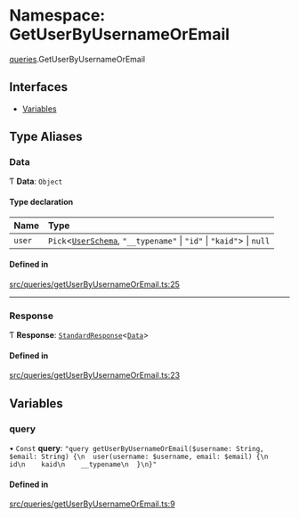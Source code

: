 # Namespace: GetUserByUsernameOrEmail

[queries](api/modules/queries.md).GetUserByUsernameOrEmail

## Interfaces

- [Variables](api/interfaces/queries.GetUserByUsernameOrEmail.Variables.md)

## Type Aliases

### Data

Ƭ **Data**: `Object`

#### Type declaration

| Name | Type |
| :------ | :------ |
| `user` | `Pick`\<[`UserSchema`](api/interfaces/UserSchema.md), ``"__typename"`` \| ``"id"`` \| ``"kaid"``\> \| ``null`` |

#### Defined in

[src/queries/getUserByUsernameOrEmail.ts:25](https://github.com/bhavjitChauhan/khan-api/blob/649b2610/src/queries/getUserByUsernameOrEmail.ts#L25)

___

### Response

Ƭ **Response**: [`StandardResponse`](api/README.md#standardresponse)\<[`Data`](api/modules/queries.GetUserByUsernameOrEmail.md#data)\>

#### Defined in

[src/queries/getUserByUsernameOrEmail.ts:23](https://github.com/bhavjitChauhan/khan-api/blob/649b2610/src/queries/getUserByUsernameOrEmail.ts#L23)

## Variables

### query

• `Const` **query**: ``"query getUserByUsernameOrEmail($username: String, $email: String) {\n  user(username: $username, email: $email) {\n    id\n    kaid\n    __typename\n  }\n}"``

#### Defined in

[src/queries/getUserByUsernameOrEmail.ts:9](https://github.com/bhavjitChauhan/khan-api/blob/649b2610/src/queries/getUserByUsernameOrEmail.ts#L9)
